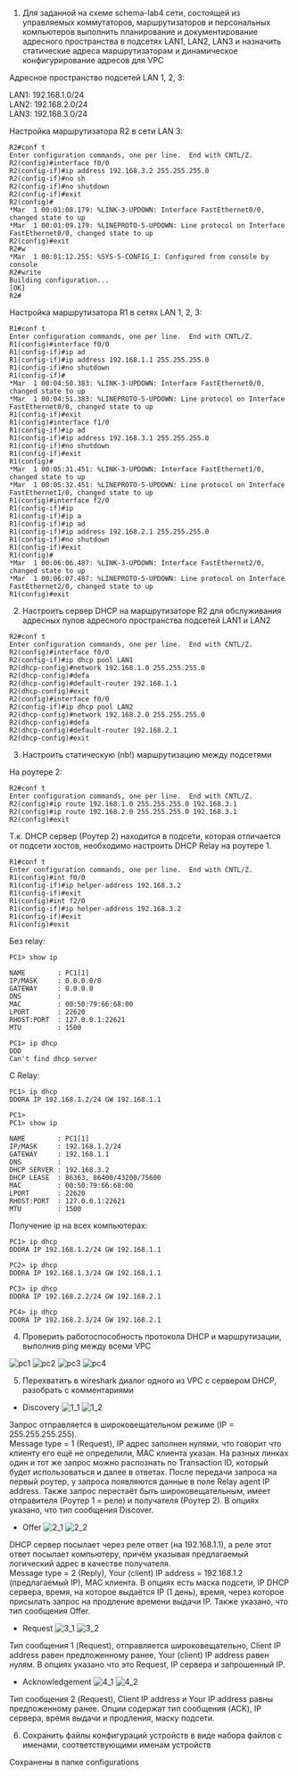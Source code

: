 1) Для заданной на схеме schema-lab4 сети, состоящей из управляемых коммутаторов, маршрутизаторов и персональных компьютеров
выполнить планирование и документирование адресного пространства в подсетях LAN1, LAN2, LAN3 и назначить статические адреса маршрутизаторам 
и динамическое конфигурирование адресов для VPC

Адресное пространство подсетей LAN 1, 2, 3:

LAN1: 192.168.1.0/24  
LAN2: 192.168.2.0/24  
LAN3: 192.168.3.0/24  


Настройка маршрутизатора R2 в сети LAN 3:

```
R2#conf t
Enter configuration commands, one per line.  End with CNTL/Z.
R2(config)#interface f0/0
R2(config-if)#ip address 192.168.3.2 255.255.255.0
R2(config-if)#no sh
R2(config-if)#no shutdown
R2(config-if)#exit
R2(config)#
*Mar  1 00:01:08.179: %LINK-3-UPDOWN: Interface FastEthernet0/0, changed state to up
*Mar  1 00:01:09.179: %LINEPROTO-5-UPDOWN: Line protocol on Interface FastEthernet0/0, changed state to up
R2(config)#exit
R2#w
*Mar  1 00:01:12.255: %SYS-5-CONFIG_I: Configured from console by console
R2#write
Building configuration...
[OK]
R2#
```

Настройка маршрутизатора R1 в сетях LAN 1, 2, 3:

```
R1#conf t
Enter configuration commands, one per line.  End with CNTL/Z.
R1(config)#interface f0/0
R1(config-if)#ip ad
R1(config-if)#ip address 192.168.1.1 255.255.255.0
R1(config-if)#no shutdown
R1(config-if)#
*Mar  1 00:04:50.383: %LINK-3-UPDOWN: Interface FastEthernet0/0, changed state to up
*Mar  1 00:04:51.383: %LINEPROTO-5-UPDOWN: Line protocol on Interface FastEthernet0/0, changed state to up
R1(config-if)#exit
R1(config)#interface f1/0
R1(config-if)#ip ad
R1(config-if)#ip address 192.168.3.1 255.255.255.0
R1(config-if)#no shutdown
R1(config-if)#exit
R1(config)#
*Mar  1 00:05:31.451: %LINK-3-UPDOWN: Interface FastEthernet1/0, changed state to up
*Mar  1 00:05:32.451: %LINEPROTO-5-UPDOWN: Line protocol on Interface FastEthernet1/0, changed state to up
R1(config)#interface f2/0
R1(config-if)#ip
R1(config-if)#ip a
R1(config-if)#ip ad
R1(config-if)#ip address 192.168.2.1 255.255.255.0
R1(config-if)#no shutdown
R1(config-if)#exit
R1(config)#
*Mar  1 00:06:06.487: %LINK-3-UPDOWN: Interface FastEthernet2/0, changed state to up
*Mar  1 00:06:07.487: %LINEPROTO-5-UPDOWN: Line protocol on Interface FastEthernet2/0, changed state to up
R1(config)#exit

```

2) Настроить сервер DHCP на маршрутизаторе R2 для обслуживания адресных пулов адресного пространства подсетей LAN1 и LAN2

```
R2#conf t
Enter configuration commands, one per line.  End with CNTL/Z.
R2(config)#interface f0/0
R2(config-if)#ip dhcp pool LAN1
R2(dhcp-config)#network 192.168.1.0 255.255.255.0
R2(dhcp-config)#defa
R2(dhcp-config)#default-router 192.168.1.1
R2(dhcp-config)#exit
R2(config)#interface f0/0
R2(config-if)#ip dhcp pool LAN2
R2(dhcp-config)#network 192.168.2.0 255.255.255.0
R2(dhcp-config)#defa
R2(dhcp-config)#default-router 192.168.2.1
R2(dhcp-config)#exit

```

3) Настроить статическую (nb!) маршрутизацию между подсетями

На роутере 2:

```
R2#conf t
Enter configuration commands, one per line.  End with CNTL/Z.
R2(config)#ip route 192.168.1.0 255.255.255.0 192.168.3.1
R2(config)#ip route 192.168.2.0 255.255.255.0 192.168.3.1
R2(config)#exit
```

Т.к. DHCP сервер (Роутер 2) находится в подсети, которая отличается от подсети хостов, необходимо настроить DHCP Relay на роутере 1.

```
R1#conf t
Enter configuration commands, one per line.  End with CNTL/Z.
R1(config)#int f0/0
R1(config-if)#ip helper-address 192.168.3.2
R1(config-if)#exit
R1(config)#int f2/0
R1(config-if)#ip helper-address 192.168.3.2
R1(config-if)#exit
R1(config)#exit
```

Без relay:

```
PC1> show ip

NAME        : PC1[1]
IP/MASK     : 0.0.0.0/0
GATEWAY     : 0.0.0.0
DNS         :
MAC         : 00:50:79:66:68:00
LPORT       : 22620
RHOST:PORT  : 127.0.0.1:22621
MTU         : 1500

PC1> ip dhcp
DDD
Can't find dhcp server
```

С Relay:

```
PC1> ip dhcp
DDORA IP 192.168.1.2/24 GW 192.168.1.1

PC1>
PC1> show ip

NAME        : PC1[1]
IP/MASK     : 192.168.1.2/24
GATEWAY     : 192.168.1.1
DNS         :
DHCP SERVER : 192.168.3.2
DHCP LEASE  : 86363, 86400/43200/75600
MAC         : 00:50:79:66:68:00
LPORT       : 22620
RHOST:PORT  : 127.0.0.1:22621
MTU         : 1500
```

Получение ip на всех компьютерах:

```
PC1> ip dhcp
DDORA IP 192.168.1.2/24 GW 192.168.1.1

PC2> ip dhcp
DDORA IP 192.168.1.3/24 GW 192.168.1.1

PC3> ip dhcp
DDORA IP 192.168.2.2/24 GW 192.168.2.1

PC4> ip dhcp
DDORA IP 192.168.2.3/24 GW 192.168.2.1
```

4) Проверить работоспособность протокола DHCP и маршрутизации, выполнив ping между всеми VPC

![pc1](./img/pc1.png)
![pc2](./img/pc2.png)
![pc3](./img/pc3.png)
![pc4](./img/pc4.png)

5) Перехватить в wireshark диалог одного из VPC с сервером DHCP, разобрать с комментариями

- Discovery 
![1_1](./img/dhcp/1_1.png)
![1_2](./img/dhcp/1_2.png)

Запрос отправляется в широковещательном режиме (IP = 255.255.255.255).  
Message type = 1 (Request), IP адрес заполнен нулями, что говорит что клиенту его ещё не определили, MAC клиента указан. На разных линках один и тот же запрос можно распознать по Transaction ID, который будет использоваться и далее в ответах. После передачи запроса на первый роутер, у запроса появляются данные в поле Relay agent IP address. Также запрос перестаёт быть широковещательным, имеет отправителя (Роутер 1 = реле) и получателя (Роутер 2).
В опциях указано, что тип сообщения Discover.

- Offer
![2_1](./img/dhcp/2_1.png)
![2_2](./img/dhcp/2_2.png)

DHCP сервер посылает через реле ответ (на 192.168.1.1), а реле этот ответ посылает компьютеру, причём указывая предлагаемый логический адрес в качестве получателя.  
Message type = 2 (Reply), Your (client) IP address = 192.168.1.2 (предлагаемый IP), МАС клиента. В опциях есть маска подсети, IP DHCP сервера, время, на которое выдаётся IP (1 день), время, через которое присылать запрос на продление времени выдачи IP. Также указано, что тип сообщения Offer.

- Request
![3_1](./img/dhcp/3_1.png)
![3_2](./img/dhcp/3_2.png)

Тип сообщения 1 (Request), отправляется широковещательно, Client IP address равен предложенному ранее, Your (client) IP address равен нулям. В опциях указано что это Request, IP сервера и запрошенный IP.

- Acknowledgement
![4_1](./img/dhcp/4_1.png)
![4_2](./img/dhcp/4_2.png)

Тип сообщения 2 (Request), Client IP address и Your IP address равны предложенному ранее. Опции содержат тип сообщения (ACK), IP сервера, время выдачи и продления, маску подсети.

6) Сохранить файлы конфигураций устройств в виде набора файлов с именами, соответствующими именам устройств

Сохранены в папке configurations